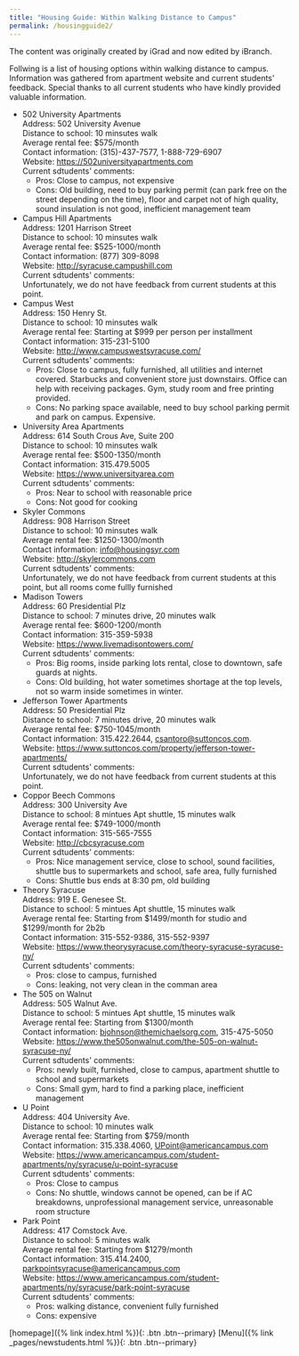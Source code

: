 ```yaml
---
title: "Housing Guide: Within Walking Distance to Campus"
permalink: /housingguide2/
---  
```

The content was originally created by iGrad and now edited by iBranch.          
        
Follwing is a list of housing options within walking distance to campus. Information was gathered from apartment website and current students' feedback. Special thanks to all current students who have kindly provided valuable information.      
       
- 502 University Apartments       
Address: 502 University Avenue      
Distance to school: 10 minsutes walk           
Average rental fee: $575/month           
Contact information: (315)-437-7577, 1-888-729-6907           
Website: https://502universityapartments.com           
Current sdtudents' comments:           
    - Pros: Close to campus, not expensive            
    - Cons: Old building, need to buy parking permit (can park free on the street depending on the time), floor and carpet not of high quality, sound insulation is not good, inefficient management team           
- Campus Hill Apartments           
Address: 1201 Harrison Street           
Distance to school: 10 minsutes walk           
Average rental fee: $525-1000/month           
Contact information: (877) 309-8098           
Website: http://syracuse.campushill.com           
Current sdtudents' comments:            
Unfortunately, we do not have feedback from current students at this point.           
- Campus West           
Address: 150 Henry St.           
Distance to school: 10 minsutes walk           
Average rental fee: Starting at $999 per person per installment           
Contact information: 315-231-5100           
Website: http://www.campuswestsyracuse.com/           
Current sdtudents' comments:           
    - Pros: Close to campus, fully furnished, all utilities and internet covered. Starbucks and convenient store just downstairs. Office can help with receiving packages. Gym, study room and free printing provided.           
    - Cons: No parking space available, need to buy school parking permit and park on campus. Expensive.         
- University Area Apartments           
Address: 614 South Crous Ave, Suite 200           
Distance to school: 10 minsutes walk           
Average rental fee: $500-1350/month           
Contact information: 315.479.5005           
Website: https://www.universityarea.com           
Current sdtudents' comments:           
    - Pros: Near to school with reasonable price           
    - Cons: Not good for cooking           
- Skyler Commons       
Address: 908 Harrison Street       
Distance to school: 10 minsutes walk       
Average rental fee: $1250-1300/month       
Contact information: info@housingsyr.com       
Website: http://skylercommons.com       
Current sdtudents' comments:        
Unfortunately, we do not have feedback from current students at this point, but all rooms come fullly furnished  
- Madison Towers       
Address: 60 Presidential Plz       
Distance to school: 7 minutes drive, 20 minutes walk       
Average rental fee: $600-1200/month       
Contact information: 315-359-5938       
Website: https://www.livemadisontowers.com/       
Current sdtudents' comments:        
    - Pros: Big rooms, inside parking lots rental, close to downtown, safe guards at nights.        
    - Cons: Old building, hot water sometimes shortage at the top levels, not so warm inside sometimes in winter.       
- Jefferson Tower Apartments       
Address: 50 Presidential Plz       
Distance to school: 7 minutes drive, 20 minutes walk       
Average rental fee: $750-1045/month       
Contact information: 315.422.2644, csantoro@suttoncos.com.       
Website: https://www.suttoncos.com/property/jefferson-tower-apartments/       
Current sdtudents' comments:        
Unfortunately, we do not have feedback from current students at this point.       
- Coppor Beech Commons       
Address: 300 University Ave       
Distance to school: 8 mintues Apt shuttle, 15 minutes walk             
Average rental fee: $749-1000/month       
Contact information: 315-565-7555       
Website: http://cbcsyracuse.com       
Current sdtudents' comments:        
    - Pros: Nice management service, close to school, sound facilities, shuttle bus to supermarkets and school, safe area, fully furnished       
    - Cons: Shuttle bus ends at 8:30 pm, old building       
- Theory Syracuse       
Address: 919 E. Genesee St.       
Distance to school: 5 mintues Apt shuttle, 15 minutes walk              
Average rental fee: Starting from $1499/month for studio and $1299/month for 2b2b       
Contact information: 315-552-9386, 315-552-9397       
Website: https://www.theorysyracuse.com/theory-syracuse-syracuse-ny/       
Current sdtudents' comments:        
    - Pros: close to campus, furnished       
    - Cons: leaking, not very clean in the comman area       
- The 505 on Walnut       
Address: 505 Walnut Ave.       
Distance to school: 5 mintues Apt shuttle, 15 minutes walk              
Average rental fee: Starting from $1300/month       
Contact information: bjohnson@themichaelsorg.com, 315-475-5050       
Website: https://www.the505onwalnut.com/the-505-on-walnut-syracuse-ny/       
Current sdtudents' comments:        
    - Pros: newly built, furnished, close to campus, apartment shuttle to school and supermarkets       
    - Cons: Small gym, hard to find a parking place, inefficient management       
- U Point       
Address: 404 University Ave.       
Distance to school: 10 minutes walk       
Average rental fee: Starting from $759/month       
Contact information: 315.338.4060, UPoint@americancampus.com       
Website: https://www.americancampus.com/student-apartments/ny/syracuse/u-point-syracuse       
Current sdtudents' comments:        
    - Pros: Close to campus       
    - Cons: No shuttle, windows cannot be opened, can be if AC breakdowns, unprofessional management service, unreasonable room structure       
- Park Point       
Address: 417 Comstock Ave.       
Distance to school: 5 minutes walk       
Average rental fee: Starting from $1279/month       
Contact information: 315.414.2400, parkpointsyracuse@americancampus.com       
Website: https://www.americancampus.com/student-apartments/ny/syracuse/park-point-syracuse       
Current sdtudents' comments:        
    - Pros: walking distance, convenient fully furnished       
    - Cons: expensive       

          
               
                        
[homepage]({% link index.html %}){: .btn .btn--primary}      [Menu]({% link _pages/newstudents.html %}){: .btn .btn--primary}   